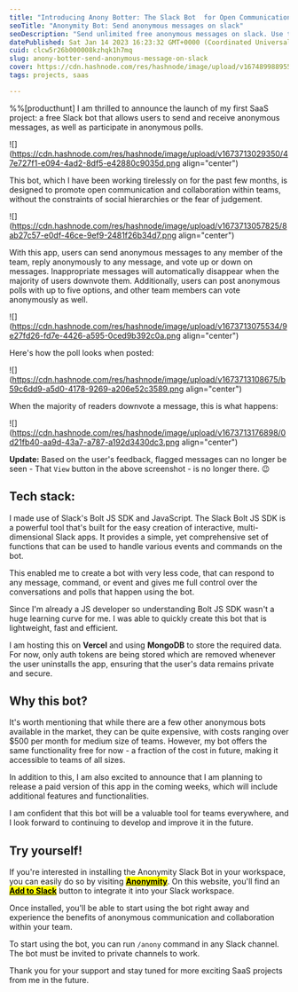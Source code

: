 ```yaml
---
title: "Introducing Anony Botter: The Slack Bot  for Open Communication in Teams"
seoTitle: "Anonymity Bot: Send anonymous messages on slack"
seoDescription: "Send unlimited free anonymous messages on slack. Use this Anonymity Bot to build better team communication experience."
datePublished: Sat Jan 14 2023 16:23:32 GMT+0000 (Coordinated Universal Time)
cuid: clcw5r26b000008kzhqk1h7mq
slug: anony-botter-send-anonymous-message-on-slack
cover: https://cdn.hashnode.com/res/hashnode/image/upload/v1674899889550/1abc5ad0-33e7-4427-8d1f-79af1e8d3e86.png
tags: projects, saas

---
```


%%\[producthunt\] I am thrilled to announce the launch of my first SaaS project: a free Slack bot that allows users to send and receive anonymous messages, as well as participate in anonymous polls.

![](https://cdn.hashnode.com/res/hashnode/image/upload/v1673713029350/47e727f1-e094-4ad2-8df5-e42880c9035d.png align="center")

This bot, which I have been working tirelessly on for the past few months, is designed to promote open communication and collaboration within teams, without the constraints of social hierarchies or the fear of judgement.

![](https://cdn.hashnode.com/res/hashnode/image/upload/v1673713057825/8ab27c57-e0df-46ce-9ef9-2481f26b34d7.png align="center")

With this app, users can send anonymous messages to any member of the team, reply anonymously to any message, and vote up or down on messages. Inappropriate messages will automatically disappear when the majority of users downvote them. Additionally, users can post anonymous polls with up to five options, and other team members can vote anonymously as well.

![](https://cdn.hashnode.com/res/hashnode/image/upload/v1673713075534/9e27fd26-fd7e-4426-a595-0ced9b392c0a.png align="center")

Here's how the poll looks when posted:

![](https://cdn.hashnode.com/res/hashnode/image/upload/v1673713108675/b59c6dd9-a5d0-4178-9269-a206e52c3589.png align="center")

When the majority of readers downvote a message, this is what happens:

![](https://cdn.hashnode.com/res/hashnode/image/upload/v1673713176898/0d21fb40-aa9d-43a7-a787-a192d3430dc3.png align="center")

**Update:** Based on the user's feedback, flagged messages can no longer be seen - That `View` button in the above screenshot - is no longer there. 😉

## Tech stack:

I made use of Slack's Bolt JS SDK and JavaScript. The Slack Bolt JS SDK is a powerful tool that's built for the easy creation of interactive, multi-dimensional Slack apps. It provides a simple, yet comprehensive set of functions that can be used to handle various events and commands on the bot.

This enabled me to create a bot with very less code, that can respond to any message, command, or event and gives me full control over the conversations and polls that happen using the bot.

Since I'm already a JS developer so understanding Bolt JS SDK wasn't a huge learning curve for me. I was able to quickly create this bot that is lightweight, fast and efficient.

I am hosting this on **Vercel** and using **MongoDB** to store the required data. For now, only auth tokens are being stored which are removed whenever the user uninstalls the app, ensuring that the user's data remains private and secure.

## Why this bot?

It's worth mentioning that while there are a few other anonymous bots available in the market, they can be quite expensive, with costs ranging over $500 per month for medium size of teams. However, my bot offers the same functionality free for now - a fraction of the cost in future, making it accessible to teams of all sizes.

In addition to this, I am also excited to announce that I am planning to release a paid version of this app in the coming weeks, which will include additional features and functionalities.

I am confident that this bot will be a valuable tool for teams everywhere, and I look forward to continuing to develop and improve it in the future.

## Try yourself!

If you're interested in installing the Anonymity Slack Bot in your workspace, you can easily do so by visiting [**<mark>Anonymity</mark>**](https://anonymity.webflow.io/). On this website, you'll find an [**<mark>Add to Slack</mark>**](https://anonymity.webflow.io/) button to integrate it into your Slack workspace.

Once installed, you'll be able to start using the bot right away and experience the benefits of anonymous communication and collaboration within your team.

To start using the bot, you can run `/anony` command in any Slack channel. The bot must be invited to private channels to work.

Thank you for your support and stay tuned for more exciting SaaS projects from me in the future.